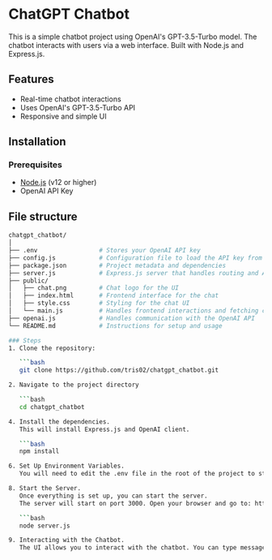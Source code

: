 # ChatGPT Chatbot

This is a simple chatbot project using OpenAI's GPT-3.5-Turbo model. The chatbot interacts with users via a web interface. Built with Node.js and Express.js.

## Features
- Real-time chatbot interactions
- Uses OpenAI's GPT-3.5-Turbo API
- Responsive and simple UI

## Installation

### Prerequisites
- [Node.js](https://nodejs.org/) (v12 or higher)
- OpenAI API Key

## File structure

```bash
chatgpt_chatbot/
│
├── .env                 # Stores your OpenAI API key
├── config.js            # Configuration file to load the API key from the .env file
├── package.json         # Project metadata and dependencies
├── server.js            # Express.js server that handles routing and API calls
├── public/
│   ├── chat.png         # Chat logo for the UI
│   ├── index.html       # Frontend interface for the chat
│   ├── style.css        # Styling for the chat UI
│   └── main.js          # Handles frontend interactions and fetching chatbot responses
├── openai.js            # Handles communication with the OpenAI API
└── README.md            # Instructions for setup and usage 

### Steps
1. Clone the repository:

   ```bash
   git clone https://github.com/tris02/chatgpt_chatbot.git

2. Navigate to the project directory 

   ```bash
   cd chatgpt_chatbot

4. Install the dependencies.
   This will install Express.js and OpenAI client. 

   ```bash
   npm install

6. Set Up Environment Variables.
   You will need to edit the .env file in the root of the project to store your OpenAI API key.

8. Start the Server.
   Once everything is set up, you can start the server.
   The server will start on port 3000. Open your browser and go to: http://localhost:3000.

   ```bash
   node server.js

9. Interacting with the Chatbot.
   The UI allows you to interact with the chatbot. You can type messages, and the chatbot will respond with replies generated by the OpenAI GPT-3.5-Turbo model.
